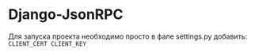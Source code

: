 # Django-JsonRPC

Для запуска проекта необходимо просто в фале settings.py добавить:
``
CLIENT_CERT
CLIENT_KEY
``
